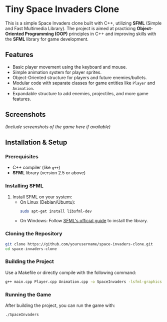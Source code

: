# Tiny Space Invaders Clone

This is a simple Space Invaders clone built with C++, utilizing **SFML** (Simple and Fast Multimedia Library). The project is aimed at practicing **Object-Oriented Programming (OOP)** principles in C++ and improving skills with the **SFML** library for game development.

## Features
- Basic player movement using the keyboard and mouse.
- Simple animation system for player sprites.
- Object-Oriented structure for players and future enemies/bullets.
- Modular code with separate classes for game entities like `Player` and `Animation`.
- Expandable structure to add enemies, projectiles, and more game features.

## Screenshots
*(Include screenshots of the game here if available)*

## Installation & Setup

### Prerequisites
- C++ compiler (like `g++`)
- **SFML** library (version 2.5 or above)

### Installing SFML
1. Install SFML on your system:
   - On Linux (Debian/Ubuntu):
     ```bash
     sudo apt-get install libsfml-dev
     ```
   - On Windows:
     Follow [SFML's official guide](https://www.sfml-dev.org/tutorials/2.5/start-vc.php) to install the library.

### Cloning the Repository
```bash
git clone https://github.com/yourusername/space-invaders-clone.git
cd space-invaders-clone
```
### Building the Project
Use a Makefile or directly compile with the following command:
```bash
g++ main.cpp Player.cpp Animation.cpp -o SpaceInvaders -lsfml-graphics -lsfml-window -lsfml-system
```
### Running the Game 
After building the project, you can run the game with:
```bash
./SpaceInvaders
```
